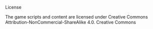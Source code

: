 License

The game scripts and content are licensed under Creative Commons Attribution-NonCommercial-ShareAlike 4.0. Creative Commons
